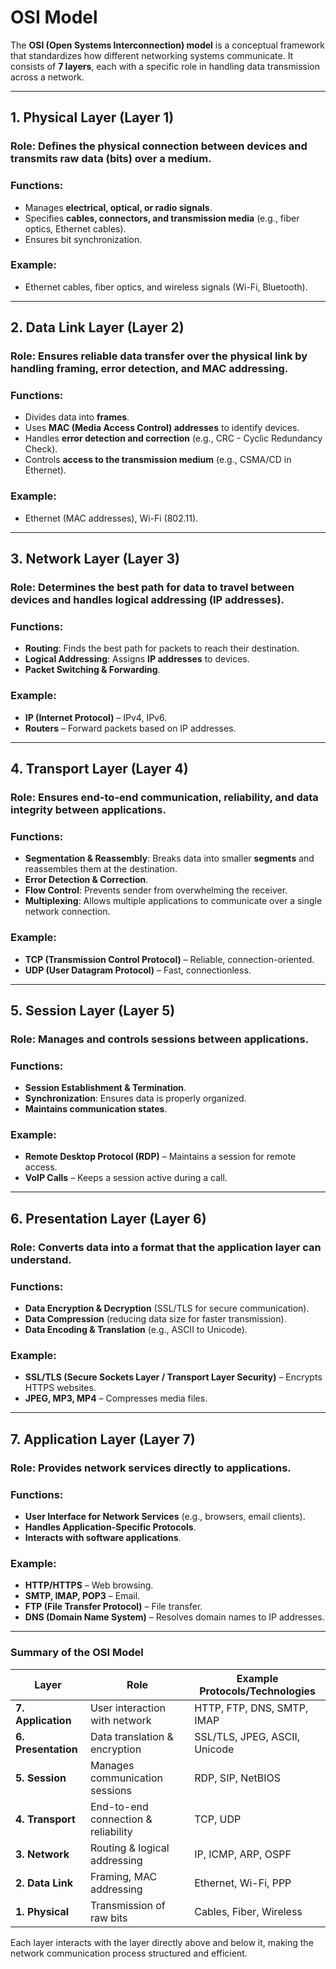 # OSI Model

The **OSI (Open Systems Interconnection) model** is a conceptual framework that standardizes how different networking systems communicate. It consists of **7 layers**, each with a specific role in handling data transmission across a network.

---

## **1. Physical Layer (Layer 1)**

### **Role**: Defines the physical connection between devices and transmits raw data (bits) over a medium.

### **Functions**:

- Manages **electrical, optical, or radio signals**.
- Specifies **cables, connectors, and transmission media** (e.g., fiber optics, Ethernet cables).
- Ensures bit synchronization.

### **Example**:

- Ethernet cables, fiber optics, and wireless signals (Wi-Fi, Bluetooth).

---

## **2. Data Link Layer (Layer 2)**

### **Role**: Ensures reliable data transfer over the physical link by handling framing, error detection, and MAC addressing.

### **Functions**:

- Divides data into **frames**.
- Uses **MAC (Media Access Control) addresses** to identify devices.
- Handles **error detection and correction** (e.g., CRC - Cyclic Redundancy Check).
- Controls **access to the transmission medium** (e.g., CSMA/CD in Ethernet).

### **Example**:

- Ethernet (MAC addresses), Wi-Fi (802.11).

---

## **3. Network Layer (Layer 3)**

### **Role**: Determines the best path for data to travel between devices and handles logical addressing (IP addresses).

### **Functions**:

- **Routing**: Finds the best path for packets to reach their destination.
- **Logical Addressing**: Assigns **IP addresses** to devices.
- **Packet Switching & Forwarding**.

### **Example**:

- **IP (Internet Protocol)** – IPv4, IPv6.
- **Routers** – Forward packets based on IP addresses.

---

## **4. Transport Layer (Layer 4)**

### **Role**: Ensures end-to-end communication, reliability, and data integrity between applications.

### **Functions**:

- **Segmentation & Reassembly**: Breaks data into smaller **segments** and reassembles them at the destination.
- **Error Detection & Correction**.
- **Flow Control**: Prevents sender from overwhelming the receiver.
- **Multiplexing**: Allows multiple applications to communicate over a single network connection.

### **Example**:

- **TCP (Transmission Control Protocol)** – Reliable, connection-oriented.
- **UDP (User Datagram Protocol)** – Fast, connectionless.

---

## **5. Session Layer (Layer 5)**

### **Role**: Manages and controls sessions between applications.

### **Functions**:

- **Session Establishment & Termination**.
- **Synchronization**: Ensures data is properly organized.
- **Maintains communication states**.

### **Example**:

- **Remote Desktop Protocol (RDP)** – Maintains a session for remote access.
- **VoIP Calls** – Keeps a session active during a call.

---

## **6. Presentation Layer (Layer 6)**

### **Role**: Converts data into a format that the application layer can understand.

### **Functions**:

- **Data Encryption & Decryption** (SSL/TLS for secure communication).
- **Data Compression** (reducing data size for faster transmission).
- **Data Encoding & Translation** (e.g., ASCII to Unicode).

### **Example**:

- **SSL/TLS (Secure Sockets Layer / Transport Layer Security)** – Encrypts HTTPS websites.
- **JPEG, MP3, MP4** – Compresses media files.

---

## **7. Application Layer (Layer 7)**

### **Role**: Provides network services directly to applications.

### **Functions**:

- **User Interface for Network Services** (e.g., browsers, email clients).
- **Handles Application-Specific Protocols**.
- **Interacts with software applications**.

### **Example**:

- **HTTP/HTTPS** – Web browsing.
- **SMTP, IMAP, POP3** – Email.
- **FTP (File Transfer Protocol)** – File transfer.
- **DNS (Domain Name System)** – Resolves domain names to IP addresses.

---

### **Summary of the OSI Model**

| **Layer**           | **Role**                            | **Example Protocols/Technologies** |
| ------------------- | ----------------------------------- | ---------------------------------- |
| **7. Application**  | User interaction with network       | HTTP, FTP, DNS, SMTP, IMAP         |
| **6. Presentation** | Data translation & encryption       | SSL/TLS, JPEG, ASCII, Unicode      |
| **5. Session**      | Manages communication sessions      | RDP, SIP, NetBIOS                  |
| **4. Transport**    | End-to-end connection & reliability | TCP, UDP                           |
| **3. Network**      | Routing & logical addressing        | IP, ICMP, ARP, OSPF                |
| **2. Data Link**    | Framing, MAC addressing             | Ethernet, Wi-Fi, PPP               |
| **1. Physical**     | Transmission of raw bits            | Cables, Fiber, Wireless            |

Each layer interacts with the layer directly above and below it, making the network communication process structured and efficient.
